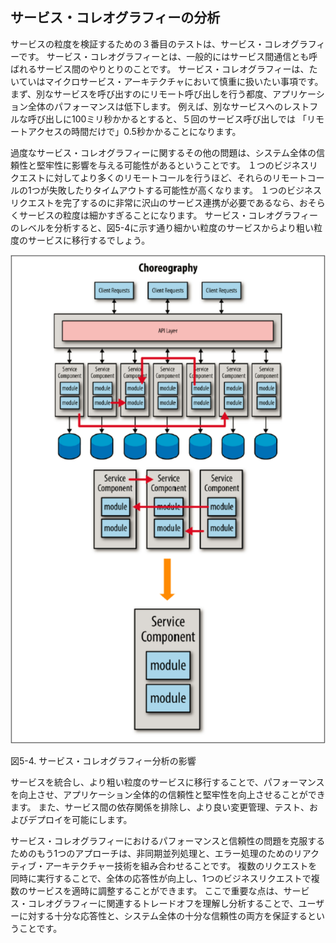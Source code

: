 ## サービス・コレオグラフィーの分析

サービスの粒度を検証するための３番目のテストは、サービス・コレオグラフィーです。
サービス・コレオグラフィーとは、一般的にはサービス間通信とも呼ばれるサービス間のやりとりのことです。
サービス・コレオグラフィーは、たいていはマイクロサービス・アーキテクチャにおいて慎重に扱いたい事項です。
まず、別なサービスを呼び出すのにリモート呼び出しを行う都度、アプリケーション全体のパフォーマンスは低下します。
例えば、別なサービスへのレストフルな呼び出しに100ミリ秒かかるとすると、５回のサービス呼び出しでは 「リモートアクセスの時間だけで」0.5秒かかることになります。

過度なサービス・コレオグラフィーに関するその他の問題は、システム全体の信頼性と堅牢性に影響を与える可能性があるということです。
１つのビジネスリクエストに対してより多くのリモートコールを行うほど、それらのリモートコールの1つが失敗したりタイムアウトする可能性が高くなります。
１つのビジネスリクエストを完了するのに非常に沢山のサービス連携が必要であるなら、おそらくサービスの粒度は細かすぎることになります。
サービス・コレオグラフィーのレベルを分析すると、図5-4に示す通り細かい粒度のサービスからより粗い粒度のサービスに移行するでしょう。

![サービス・コレオグラフィー分析の影響](img/5-4.png)  

図5-4. サービス・コレオグラフィー分析の影響

サービスを統合し、より粗い粒度のサービスに移行することで、パフォーマンスを向上させ、アプリケーション全体的の信頼性と堅牢性を向上させることができます。
また、サービス間の依存関係を排除し、より良い変更管理、テスト、およびデプロイを可能にします。

サービス・コレオグラフィーにおけるパフォーマンスと信頼性の問題を克服するためのもう1つのアプローチは、非同期並列処理と、エラー処理のためのリアクティブ・アーキテクチャー技術を組み合わせることです。
複数のリクエストを同時に実行することで、全体の応答性が向上し、1つのビジネスリクエストで複数のサービスを適時に調整することができます。
ここで重要な点は、サービス・コレオグラフィーに関連するトレードオフを理解し分析することで、ユーザーに対する十分な応答性と、システム全体の十分な信頼性の両方を保証するということです。